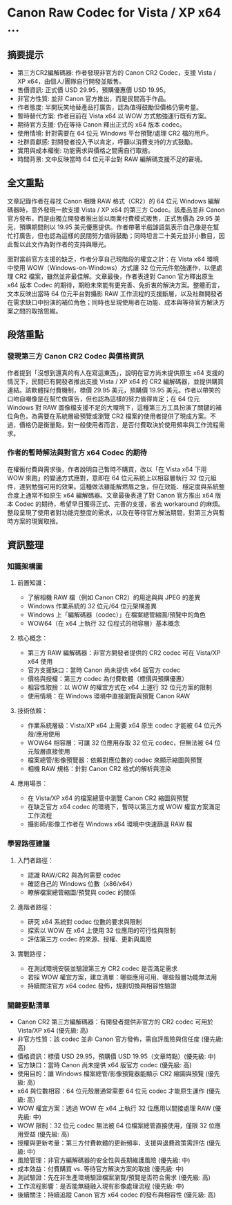 # Canon Raw Codec for Vista / XP x64 ...

## 摘要提示
- 第三方CR2編解碼器: 作者發現非官方的 Canon CR2 Codec，支援 Vista / XP x64，由個人/團隊自行開發並販售。
- 售價資訊: 正式價 USD 29.95，預購優惠價 USD 19.95。
- 非官方性質: 並非 Canon 官方推出，而是民間高手作品。
- 作者態度: 半開玩笑地替產品打廣告，認為值得鼓勵但價格仍需考量。
- 暫時替代方案: 作者目前在 Vista x64 以 WOW 方式勉強運行既有方案。
- 期待官方支援: 仍在等待 Canon 釋出正式的 x64 版本 codec。
- 使用情境: 針對需要在 64 位元 Windows 平台預覽/處理 CR2 檔的用戶。
- 社群貢獻感: 對開發者投入予以肯定，呼籲以消費支持的方式鼓勵。
- 實用與成本權衡: 功能需求與價格之間需自行取捨。
- 時間背景: 文中反映當時 64 位元平台對 RAW 編解碼支援不足的窘境。

## 全文重點
文章記錄作者在尋找 Canon 相機 RAW 格式（CR2）的 64 位元 Windows 編解碼器時，意外發現一款支援 Vista / XP x64 的第三方 Codec。該產品並非 Canon 官方發布，而是由獨立開發者推出並以商業付費模式販售，正式售價為 29.95 美元，預購期間則以 19.95 美元優惠提供。作者帶著半戲謔語氣表示自己像是在幫忙打廣告，但也認為這樣的民間努力值得鼓勵；同時坦言二十美元並非小數目，因此暫以此文作為對作者的支持與曝光。

面對當前官方支援的缺乏，作者分享自己現階段的權宜之計：在 Vista x64 環境中使用 WOW（Windows-on-Windows）方式讓 32 位元元件勉強運作，以便處理 CR2 檔案，雖然並非最佳解。文章最後，作者表達對 Canon 官方釋出原生 x64 版本 Codec 的期待，期盼未來能有更完善、免折衷的解決方案。整體而言，文本反映出當時 64 位元平台對攝影 RAW 工作流程的支援斷層，以及社群開發者在需求缺口中扮演的補位角色；同時也呈現使用者在功能、成本與等待官方解決方案之間的取捨思維。

## 段落重點
### 發現第三方 Canon CR2 Codec 與價格資訊
作者提到「沒想到還真的有人在寫這東西」，說明在官方尚未提供原生 x64 支援的情況下，民間已有開發者推出支援 Vista / XP x64 的 CR2 編解碼器，並提供購買連結。該軟體採付費機制，標價 29.95 美元，預購價 19.95 美元。作者以帶笑的口吻自嘲像是在幫忙做廣告，但也認為這樣的努力值得肯定；在 64 位元 Windows 對 RAW 圖像檔支援不足的大環境下，這種第三方工具扮演了關鍵的補位角色，為需要在系統層級預覽或瀏覽 CR2 檔案的使用者提供了現成方案。不過，價格仍是衡量點，對一般使用者而言，是否付費取決於使用頻率與工作流程需求。

### 作者的暫時解法與對官方 x64 Codec 的期待
在權衡付費與需求後，作者說明自己暫時不購買，改以「在 Vista x64 下用 WOW 來跑」的變通方式應對，意即在 64 位元系統上以相容層執行 32 位元組件，達到勉強可用的效果。這種做法雖能解燃眉之急，但在效能、穩定度與系統整合度上通常不如原生 x64 編解碼器。文章最後表達了對 Canon 官方推出 x64 版本 Codec 的期待，希望早日獲得正式、完善的支援，省去 workaround 的麻煩。整段呈現了使用者對功能完整度的需求，以及在等待官方解法期間，對第三方與暫時方案的現實取捨。

## 資訊整理

### 知識架構圖
1. 前置知識：
   - 了解相機 RAW 檔（例如 Canon CR2）的用途與與 JPEG 的差異
   - Windows 作業系統的 32 位元/64 位元架構差異
   - Windows 上「編解碼器（codec）」在檔案總管縮圖/預覽中的角色
   - WOW64（在 x64 上執行 32 位程式的相容層）基本概念

2. 核心概念：
   - 第三方 RAW 編解碼器：非官方開發者提供的 CR2 codec 可在 Vista/XP x64 使用
   - 官方支援缺口：當時 Canon 尚未提供 x64 版官方 codec
   - 價格與授權：第三方 codec 為付費軟體（標價與預購優惠）
   - 相容性取捨：以 WOW 的權宜方式在 x64 上運行 32 位元方案的限制
   - 使用情境：在 Windows 環境中直接瀏覽與預覽 Canon RAW

3. 技術依賴：
   - 作業系統層級：Vista/XP x64 上需要 x64 原生 codec 才能被 64 位元外殼/應用使用
   - WOW64 相容層：可讓 32 位應用存取 32 位元 codec，但無法被 64 位元殼層直接使用
   - 檔案總管/影像預覽器：依賴對應位數的 codec 來顯示縮圖與預覽
   - 相機 RAW 規格：針對 Canon CR2 格式的解析與渲染

4. 應用場景：
   - 在 Vista/XP x64 的檔案總管中瀏覽 Canon CR2 縮圖與預覽
   - 在缺乏官方 x64 codec 的環境下，暫時以第三方或 WOW 權宜方案滿足工作流程
   - 攝影師/影像工作者在 Windows x64 環境中快速篩選 RAW 檔

### 學習路徑建議
1. 入門者路徑：
   - 認識 RAW/CR2 與為何需要 codec
   - 確認自己的 Windows 位數（x86/x64）
   - 瞭解檔案總管縮圖/預覽與 codec 的關係

2. 進階者路徑：
   - 研究 x64 系統對 codec 位數的要求與限制
   - 探索以 WOW 在 x64 上使用 32 位應用的可行性與限制
   - 評估第三方 codec 的來源、授權、更新與風險

3. 實戰路徑：
   - 在測試環境安裝並驗證第三方 CR2 codec 是否滿足需求
   - 若採 WOW 權宜方案，建立清單：哪些應用可用、哪些殼層功能無法用
   - 持續關注官方 x64 codec 發佈，規劃切換與相容性驗證

### 關鍵要點清單
- Canon CR2 第三方編解碼器：有開發者提供非官方的 CR2 codec 可用於 Vista/XP x64 (優先級: 高)
- 非官方性質：該 codec 並非 Canon 官方發佈，需自評風險與信任度 (優先級: 高)
- 價格資訊：標價 USD 29.95，預購價 USD 19.95（文章時點）(優先級: 中)
- 官方缺口：當時 Canon 尚未提供 x64 版官方 codec (優先級: 高)
- 使用目的：讓 Windows 檔案總管/影像預覽器能顯示 CR2 縮圖與預覽 (優先級: 高)
- x64 與位數相容：64 位元殼層通常需要 64 位元 codec 才能原生運作 (優先級: 高)
- WOW 權宜方案：透過 WOW 在 x64 上執行 32 位應用以間接處理 RAW (優先級: 中)
- WOW 限制：32 位元 codec 無法被 64 位檔案總管直接使用，僅限 32 位應用受益 (優先級: 高)
- 授權與更新考量：第三方付費軟體的更新頻率、支援與退費政策需評估 (優先級: 中)
- 風險管理：非官方編解碼器的安全性與長期維護風險 (優先級: 中)
- 成本效益：付費購買 vs. 等待官方解決方案的取捨 (優先級: 中)
- 測試驗證：先在非生產環境驗證檔案瀏覽/預覽是否符合需求 (優先級: 高)
- 工作流程影響：是否能無縫融入現有影像處理流程 (優先級: 中)
- 後續關注：持續追蹤 Canon 官方 x64 codec 的發布與相容性 (優先級: 高)